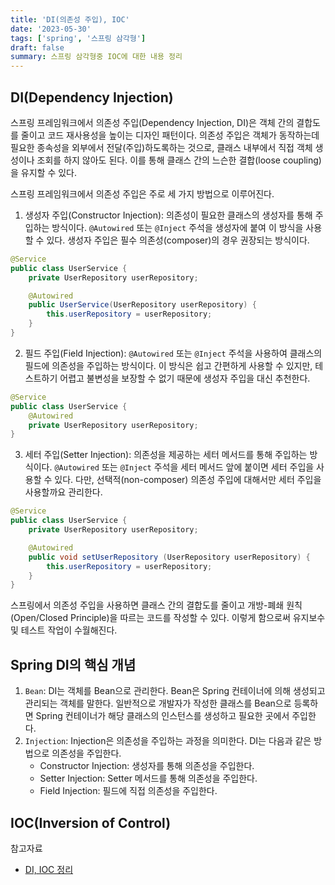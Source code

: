 ```yaml
---
title: 'DI(의존성 주입), IOC'
date: '2023-05-30'
tags: ['spring', '스프링 삼각형']
draft: false
summary: 스프링 삼각형중 IOC에 대한 내용 정리
---
```


## DI(Dependency Injection)

스프링 프레임워크에서 의존성 주입(Dependency Injection, DI)은 객체 간의 결합도를 줄이고 코드 재사용성을 높이는 디자인 패턴이다. 의존성 주입은 객체가 동작하는데 필요한 종속성을 외부에서 전달(주입)하도록하는 것으로, 클래스 내부에서 직접 객체 생성이나 조회를 하지 않아도 된다. 이를 통해 클래스 간의 느슨한 결합(loose coupling)을 유지할 수 있다.

스프링 프레임워크에서 의존성 주입은 주로 세 가지 방법으로 이루어진다.

1. 생성자 주입(Constructor Injection): 의존성이 필요한 클래스의 생성자를 통해 주입하는 방식이다. `@Autowired` 또는 `@Inject` 주석을 생성자에 붙여 이 방식을 사용할 수 있다. 생성자 주입은 필수 의존성(composer)의 경우 권장되는 방식이다.

```java
@Service
public class UserService {
    private UserRepository userRepository;

    @Autowired
    public UserService(UserRepository userRepository) {
        this.userRepository = userRepository;
    }
}
```

2. 필드 주입(Field Injection): `@Autowired` 또는 `@Inject` 주석을 사용하여 클래스의 필드에 의존성을 주입하는 방식이다. 이 방식은 쉽고 간편하게 사용할 수 있지만, 테스트하기 어렵고 불변성을 보장할 수 없기 때문에 생성자 주입을 대신 추천한다.

```java
@Service
public class UserService {
    @Autowired
    private UserRepository userRepository;
}
```

3. 세터 주입(Setter Injection): 의존성을 제공하는 세터 메서드를 통해 주입하는 방식이다. `@Autowired` 또는 `@Inject` 주석을 세터 메서드 앞에 붙이면 세터 주입을 사용할 수 있다. 다만, 선택적(non-composer) 의존성 주입에 대해서만 세터 주입을 사용할까요 관리한다.

```java
@Service
public class UserService {
    private UserRepository userRepository;

    @Autowired
    public void setUserRepository (UserRepository userRepository) {
        this.userRepository = userRepository;
    }
}
```

스프링에서 의존성 주입을 사용하면 클래스 간의 결합도를 줄이고 개방-폐쇄 원칙(Open/Closed Principle)을 따르는 코드를 작성할 수 있다. 이렇게 함으로써 유지보수 및 테스트 작업이 수월해진다.

## Spring DI의 핵심 개념

1. `Bean`: DI는 객체를 Bean으로 관리한다. Bean은 Spring 컨테이너에 의해 생성되고 관리되는 객체를 말한다. 일반적으로 개발자가 작성한 클래스를 Bean으로 등록하면 Spring 컨테이너가 해당 클래스의 인스턴스를 생성하고 필요한 곳에서 주입한다.
2. `Injection`: Injection은 의존성을 주입하는 과정을 의미한다. DI는 다음과 같은 방법으로 의존성을 주입한다.
   - Constructor Injection: 생성자를 통해 의존성을 주입한다.
   - Setter Injection: Setter 메서드를 통해 의존성을 주입한다.
   - Field Injection: 필드에 직접 의존성을 주입한다.

## IOC(Inversion of Control)

참고자료

- [DI, IOC 정리](https://velog.io/@gillog/Spring-DIDependency-Injection)

